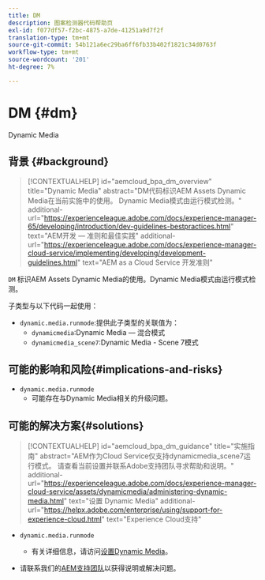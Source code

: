 ```yaml
---
title: DM
description: 图案检测器代码帮助页
exl-id: f077df57-f2bc-4875-a7de-41251a9d7f2f
translation-type: tm+mt
source-git-commit: 54b121a6ec29ba6ff6fb33b402f1821c34d0763f
workflow-type: tm+mt
source-wordcount: '201'
ht-degree: 7%

---
```


# DM {#dm}

Dynamic Media

## 背景 {#background}

>[!CONTEXTUALHELP]
>id="aemcloud_bpa_dm_overview"
>title="Dynamic Media"
>abstract="DM代码标识AEM Assets Dynamic Media在当前实施中的使用。 Dynamic Media模式由运行模式检测。"
>additional-url="https://experienceleague.adobe.com/docs/experience-manager-65/developing/introduction/dev-guidelines-bestpractices.html" text="AEM开发 — 准则和最佳实践"
>additional-url="https://experienceleague.adobe.com/docs/experience-manager-cloud-service/implementing/developing/development-guidelines.html" text="AEM as a Cloud Service 开发准则"

`DM` 标识AEM Assets Dynamic Media的使用。Dynamic Media模式由运行模式检测。

子类型与以下代码一起使用：

* `dynamic.media.runmode`:提供此子类型的关联值为：
   * `dynamicmedia`:Dynamic Media — 混合模式
   * `dynamicmedia_scene7`:Dynamic Media - Scene 7模式

## 可能的影响和风险{#implications-and-risks}

* `dynamic.media.runmode`
   * 可能存在与Dynamic Media相关的升级问题。

## 可能的解决方案{#solutions}

>[!CONTEXTUALHELP]
>id="aemcloud_bpa_dm_guidance"
>title="实施指南"
>abstract="AEM作为Cloud Service仅支持dynamicmedia_scene7运行模式。 请查看当前设置并联系Adobe支持团队寻求帮助和说明。"
>additional-url="https://experienceleague.adobe.com/docs/experience-manager-cloud-service/assets/dynamicmedia/administering-dynamic-media.html" text="设置 Dynamic Media"
>additional-url="https://helpx.adobe.com/enterprise/using/support-for-experience-cloud.html" text="Experience Cloud支持"


* `dynamic.media.runmode`
   * 有关详细信息，请访问[设置Dynamic Media](https://experienceleague.adobe.com/docs/experience-manager-cloud-service/assets/dynamicmedia/administering-dynamic-media.html)。

* 请联系我们的[AEM支持团队](https://helpx.adobe.com/enterprise/using/support-for-experience-cloud.html)以获得说明或解决问题。
